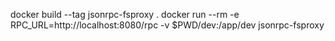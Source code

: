 docker build --tag jsonrpc-fsproxy .
docker run --rm -e RPC_URL=http://localhost:8080/rpc -v $PWD/dev:/app/dev jsonrpc-fsproxy 
